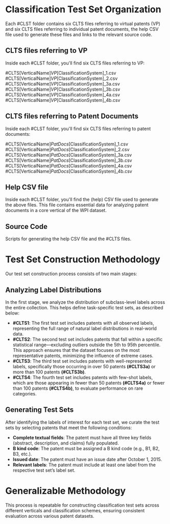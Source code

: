 # Classification Test Set Organization 
Each #CLST folder contains six CLTS files referring to virtual patents (VP) and six CLTS files referring to individual patent documents, the help CSV file used to generate these files and links to the relevant source code.

## CLTS files referring to VP 
Inside each #CLST folder, you'll find six CLTS files referring to VP:

#CLTS[VerticalName]_VP_[ClassificationSystem]_1.csv
#CLTS[VerticalName]_VP_[ClassificationSystem]_2.csv
#CLTS[VerticalName]_VP_[ClassificationSystem]_3a.csv
#CLTS[VerticalName]_VP_[ClassificationSystem]_3b.csv
#CLTS[VerticalName]_VP_[ClassificationSystem]_4a.csv
#CLTS[VerticalName]_VP_[ClassificationSystem]_4b.csv

## CLTS files referring to Patent Documents 
Inside each #CLST folder, you'll find six CLTS files referring to patent documents:

#CLTS[VerticalName]_PatDocs_[ClassificationSystem]_1.csv
#CLTS[VerticalName]_PatDocs_[ClassificationSystem]_2.csv
#CLTS[VerticalName]_PatDocs_[ClassificationSystem]_3a.csv
#CLTS[VerticalName]_PatDocs_[ClassificationSystem]_3b.csv
#CLTS[VerticalName]_PatDocs_[ClassificationSystem]_4a.csv
#CLTS[VerticalName]_PatDocs_[ClassificationSystem]_4b.csv

## Help CSV file
Inside each #CLST folder, you'll find the (help) CSV file used to generate the above files. This file contains essential data for analyzing patent documents in a core vertical of the WPI dataset. 

## Source Code
Scripts for generating the help CSV file and the #CLTS files.

# Test Set Construction Methodology

Our test set construction process consists of two main stages:

## Analyzing Label Distributions
In the first stage, we analyze the distribution of subclass-level labels across the entire collection. This helps define task-specific test sets, as described below:
- **#CLTS1**: The first test set includes patents with all observed labels, representing the full range of natural label distributions in real-world data.
- **#CLTS2**: The second test set includes patents that fall within a specific statistical range—excluding outliers outside the 5th to 95th percentile. This approach ensures that the dataset focuses on the most representative patents, minimizing the influence of extreme cases.
- **#CLTS3**: The third test set includes patents with well-represented labels, specifically those occurring in over 50 patents **(#CLTS3a)** or more than 100 patents **(#CLTS3b)**.
- **#CLTS4**: The fourth test set includes patents with few-shot labels, which are those appearing in fewer than 50 patents **(#CLTS4a)** or fewer than 100 patents **(#CLTS4b)**, to evaluate performance on rare categories.

## Generating Test Sets
After identifying the labels of interest for each test set, we curate the test sets by selecting patents that meet the following conditions:
- **Complete textual fields**: The patent must have all three key fields (abstract, description, and claims) fully populated.
- **B kind code**: The patent must be assigned a B kind code (e.g., B1, B2, B3, etc.).
- **Issued date**: The patent must have an issue date after October 1, 2015.
- **Relevant labels**: The patent must include at least one label from the respective test set’s label set.

# Generalizable Methodology

This process is repeatable for constructing classification test sets across different verticals and classification schemes, ensuring consistent evaluation across various patent datasets.
